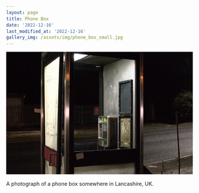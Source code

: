 ```yaml
---
layout: page
title: Phone Box
date: '2022-12-16'
last_modified_at: '2022-12-16'
gallery_img: /assets/img/phone_box_small.jpg
---
```


[![](/assets/img/phone_box_small.jpg)](/assets/img/phone_box.jpg)

A photograph of a phone box somewhere in Lancashire, UK.
